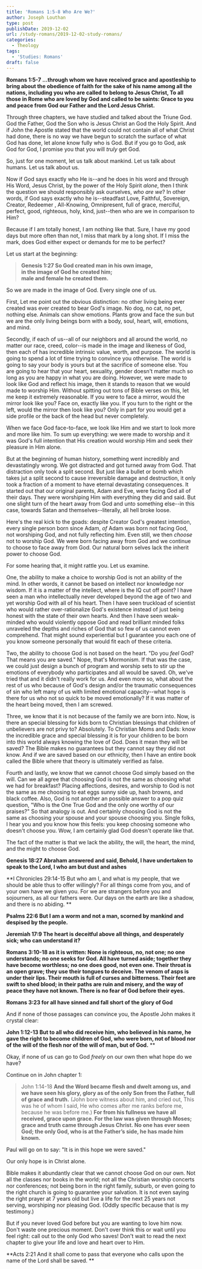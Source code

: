 ```yaml
---
title: 'Romans 1:5-8 Who Are We?'
author: Joseph Louthan
type: post
publishDate: 2019-12-02
url: /study-romans/2019-12-02-study-romans/
categories:
  - Theology
tags:
  - 'Studies: Romans'
draft: false
---
```

**Romans 1:5-7 ...through whom we have received grace and apostleship to bring about the obedience of faith for the sake of his name among all the nations,  including you who are called to belong to Jesus Christ,   To all those in Rome who are loved by God and called to be saints:  Grace to you and peace from God our Father and the Lord Jesus Christ.**

Through three chapters, we have studied and talked about the Triune God. God the Father, God the Son who is Jesus Christ an God the Holy Spirit. And if John the Apostle stated that the world could not contain all of what Christ had done, there is no way we have begun to scratch the surface of what God has done, let alone know fully who is God. But if you go to God, ask God for God, I promise you that you will *truly* get God.

So, just for one moment, let us talk about mankind. Let us talk about humans. Let us talk about us.

Now if God says exactly who He is--and he does in his word and through His Word, Jesus Christ, by the power of the Holy Spirit *alone*, then I think the question we should responsibly ask ourselves, *who are we*? In other words, if God says exactly who he is--steadfast Love, Faithful, Sovereign, Creator, Redeemer , All-Knowing, Omnipresent, full of grace, merciful, perfect, good, righteous, holy, kind, just--then who are we in comparison to Him?

Because if I am totally honest, I am nothing like that. Sure, I have my good days but more often than not, I miss that mark by a long shot. If I miss the mark, does God either expect or demands for me to be perfect?

Let us start at the beginning: 

> **Genesis 1:27  So God created man in his own image,  
 in the image of God he created him;  
 male and female he created them.**

So we are made in the image of God. Every single one of us. 

First, Let me point out the obvious distinction: no other living being ever created was ever created to bear God's image. No dog, no cat, no pet, nothing else.  Animals can show emotions. Plants grow and face the sun but we are the only living beings born with a body, soul, heart, will, emotions, and mind.

Secondly, if each of us--all of our neighbors and all around the world, no matter our race, creed, color--is made in the image and likeness of God, then each of has incredible intrinsic value, worth, and purpose. The world is going to spend a lot of time trying to convince you otherwise. The world is going to say your body is yours but at the sacrifice of someone else. You are going to hear that your heart, sexuality, gender doesn't matter much so long as you are happy in what you are doing. However, we were made to look like God and reflect his image, then it stands to reason that we would made to worship Him. Without spitting out tons of Bible verses on this, let me keep it extremely reasonable. If you were to face a mirror, would the mirror look like you? Face on, exactly like you. If you turn to the right or the left, would the mirror then look like you? Only in part for you would get a side profile or the back of the head but never completely.

When we face God face-to-face, we look like Him and we start to look more and more like him.  To sum up everything: we were made to worship and it was God's full intention that His creation would worship Him and seek their pleasure in Him alone.

But at the beginning of human history, something went incredibly and devastatingly wrong. We got distracted and got turned away from God. That distraction only took a split second. But just like a bullet or bomb which takes jut a split second to cause irreversible damage and destruction, it only took a fraction of a moment to have eternal devastating consequences. It started out that our original parents, Adam and Eve, were facing God all of their days. They were worshiping Him with everything they did and said. But one slight turn of the heart away from God and unto something else--in this case, towards Satan and themselves--literally, all hell broke loose.

Here's the real kick to the goads: despite Creator God's greatest intention, every single person born since Adam, *of* Adam was born not facing God, not worshiping God, and not fully reflecting him. Even still, we then *choose* not to worship God. We were born facing away from God and we continue to choose to face away from God. Our natural born selves lack the inherit power to choose God.

For some hearing that, it might rattle you. Let us examine.

One, the ability to make a choice to worship God is not an ability of the mind. In other words, it cannot be based on intellect nor knowledge nor wisdom. If it is a matter of the intellect, where is the IQ cut off point? I have seen a man who intellectually never developed beyond the age of two and yet worship God with all of his heart. Then I have seen truckload of scientist who would rather over-rationalize God's existence instead of just being honest with the state of their own hearts. And then I have seen weak-minded who would violently oppose God and read brilliant minded folks unraveled the depths and riches of God that so few of us cannot even comprehend.  That might sound experiential but I guarantee you each one of you know someone personally that would fit each of these criteria.

Two, the ability to choose God is not based on the heart. "Do you *feel* God? That means you are saved." Nope, that's Mormonism. If that was the case, we could just design a bunch of program and worship sets to stir up the emotions of everybody who participates and all would be saved. Oh, we've tried that and it didn't really work for us. And even more so, what about the rest of us who because of God's design and/or the traumatic consequences of sin who left many of us with limited emotional capacity--what hope is there for us who not so quick to be moved emotionally? If it was matter of the heart being moved, then I am screwed.

Three, we know that it is not because of the family we are born into. Now, is there an special blessing for kids born to Christian blessings that children of unbelievers are not privy to? Absolutely. To Christian Moms and Dads: know the incredible grace and special blessing it is for your children to be born into this world always knowing the love of God. Does it mean they will be saved? The Bible makes no guarantees but they cannot say they did not know. And if we are saved based on our ethnicity, then I have an entire book called the Bible where that theory is ultimately verified as false.

Fourth and lastly, we know that we cannot choose God simply based on the will. Can we all agree that choosing God is not the same as choosing what we had for breakfast? Placing affections, desires, and worship to God is not the same as me choosing to eat eggs sunny side up, hash browns, and black coffee. Also, God is not another an possible answer to a pop quiz question, "Who is the One True God and the only one worthy of our praises?" So that analogy is out. And certainly choosing God is not the same as choosing your spouse and your spouse choosing you. Single folks, I hear you and you know how this feels: you keep choosing someone who doesn't choose you. Wow, I am certainly glad God doesn't operate like that. 

The fact of the matter is that we lack the ability, the will, the heart, the mind, and the might to choose God. 

**Genesis 18:27 Abraham answered and said, Behold, I have undertaken to speak to the Lord, I who am but dust and ashes**

**I Chronicles 29:14-15  But who am I, and what is my people, that we should be able thus to offer willingly? For all things come from you, and of your own have we given you.  For we are strangers before you and sojourners, as all our fathers were. Our days on the earth are like a shadow, and there is no abiding. **

**Psalms 22:6  But I am a worm and not a man, scorned by mankind and despised by the people.**

**Jeremiah 17:9  The heart is deceitful above all things, and desperately sick; who can understand it?**

**Romans 3:10-18 as it is written:   None is righteous, no, not one;  no one understands; no one seeks for God.  All have turned aside; together they have become worthless; no one does good, not even one.  Their throat is an open grave; they use their tongues to deceive. The venom of asps is under their lips.  Their mouth is full of curses and bitterness.  Their feet are swift to shed blood;  in their paths are ruin and misery,  and the way of peace they have not known.  There is no fear of God before their eyes.**  

**Romans 3:23 for all have sinned and fall short of the glory of God**

And if none of those passages can convince you, the Apostle John makes it crystal clear:

**John 1:12-13 But to all who did receive him, who believed in his name, he gave the right to become children of God,  who were born, not of blood nor of the will of the flesh nor of the will of man, but of God.** **

Okay, if none of us can go to God *freely* on our own then what hope do we have?

Continue on in John chapter 1:

> John 1:14-18 **And the Word became flesh and dwelt among us, and we have seen his glory, glory as of the only Son from the Father, full of grace and truth.**  (John bore witness about him, and cried out, This was he of whom I said, He who comes after me ranks before me, because he was before me.)  **For from his fullness we have all received, grace upon grace.  For the law was given through Moses; grace and truth came through Jesus Christ.  No one has ever seen God; the only God, who is at the Father’s side, he has made him known.**   

Paul will go on to say: "It is in this hope we were saved."

Our only hope is in Christ alone. 

Bible makes it abundantly clear that we cannot choose God on our own. Not all the classes nor books in the world; not all the Christian worship concerts nor conferences; not being born in the right family, suburb, or even going to the right church is going to guarantee your salvation. It is not even saying the right prayer at 7 years old but live a life for the next 25 years not serving, worshiping nor pleasing God. (Oddly specific because that is my testimony.)

But if you never loved God before but you are wanting to love him now. Don't waste one precious moment. Don't over think this or wait until you feel right: call out to the only God who saves! Don't wait to read the next chapter to give your life and love and heart over to Him.

**Acts 2:21 And it shall come to pass that everyone who calls upon the name of the Lord shall be saved.  **